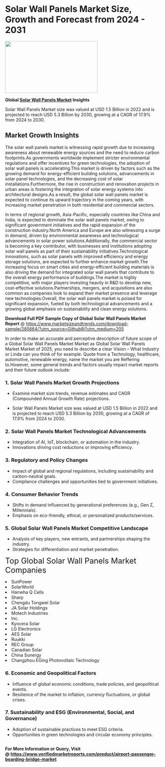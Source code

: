 <H1>Solar Wall Panels Market Size, Growth and Forecast from 2024 - 2031</H1><img class="aligncenter size-medium wp-image-584254" src="https://thirdeyenews.in/wp-content/uploads/2024/09/Global-Market-Research-300x168.jpeg" alt="" width="300" height="168" /><p><strong>Global&nbsp;<a href="https://www.marketsizeandtrends.com/download-sample/285664/?utm_source=Github8j?utm_medium=205">Solar Wall Panels Market</a> Insights</strong></p><p>Solar Wall Panels Market size was valued at USD 1.5 Billion in 2022 and is projected to reach USD 5.3 Billion by 2030, growing at a CAGR of 17.9% from 2024 to 2030.</p><p><h2>Market Growth Insights</h2> <p>The solar wall panels market is witnessing rapid growth due to increasing awareness about renewable energy sources and the need to reduce carbon footprints.As governments worldwide implement stricter environmental regulations and offer incentives for green technologies, the adoption of solar wall panels is accelerating.This market is driven by factors such as the growing demand for energy-efficient building solutions, advancements in solar panel technologies, and the decreasing cost of solar installations.Furthermore, the rise in construction and renovation projects in urban areas is fostering the integration of solar energy systems into architectural designs.As a result, the global solar wall panels market is expected to continue its upward trajectory in the coming years, with increasing market penetration in both residential and commercial sectors.</p> <p>In terms of regional growth, Asia-Pacific, especially countries like China and India, is expected to dominate the solar wall panels market, owing to significant government initiatives and the rapid expansion of the construction industry.North America and Europe are also witnessing a surge in demand, driven by environmental awareness and technological advancements in solar power solutions.Additionally, the commercial sector is becoming a key contributor, with businesses and institutions adopting solar wall panels as part of their sustainability initiatives.Technological innovations, such as solar panels with improved efficiency and energy storage solutions, are expected to further enhance market growth.The increasing focus on smart cities and energy-efficient building materials is also driving the demand for integrated solar wall panels that contribute to the overall energy performance of buildings.The market is highly competitive, with major players investing heavily in R&D to develop new, cost-effective solutions.Partnerships, mergers, and acquisitions are also common as companies look to expand their market presence and leverage new technologies.Overall, the solar wall panels market is poised for significant expansion, fueled by both technological advancements and a growing global emphasis on sustainability and clean energy solutions.</p> <p><span class=""><strong>Download Full PDF Sample Copy of Global Solar Wall Panels Market Report</strong> @ <a href="https://www.marketsizeandtrends.com/download-sample/285664/?utm_source=Github8j?utm_medium=205" target="_blank">https://www.marketsizeandtrends.com/download-sample/285664/?utm_source=Github8j?utm_medium=205</a></span></p><p>In order to make an accurate and perceptive description of future scope of a Global&nbsp;Solar Wall Panels Market Market as Global&nbsp;Solar Wall Panels Market Market of 2025, you need to describe a clear Vision &ndash; What Industry or Linda can you think of for example: Quote from a Technology, healthcare, automotive, renewable energy, name the market you are Reffering to.However, some general trends and factors usually impact market reports and their future outlook include:</p><h3>1.&nbsp;<strong>Solar Wall Panels Market Growth Projections</strong></h3><ul><li>Examine market size trends, revenue estimates and CAGR (Compounded Annual Growth Rate) projections.</li><li><p>Solar Wall Panels Market size was valued at USD 1.5 Billion in 2022 and is projected to reach USD 5.3 Billion by 2030, growing at a CAGR of 17.9% from 2024 to 2030.</p></li></ul><h3>2.&nbsp;<strong>Solar Wall Panels Market Technological Advancements</strong></h3><ul><li>Integration of AI, IoT, blockchain, or automation in the industry.</li><li>Innovations driving cost reductions or improving efficiency.</li></ul><h3>3.&nbsp;<strong>Regulatory and Policy Changes</strong></h3><ul><li>Impact of global and regional regulations, including sustainability and carbon-neutral goals.</li><li>Compliance challenges and opportunities tied to government initiatives.</li></ul><h3>4.&nbsp;<strong>Consumer Behavior Trends</strong></h3><ul><li>Shifts in demand influenced by generational preferences (e.g., Gen Z, Millennials).</li><li>Emphasis on eco-friendly, ethical, or personalized products/services.</li></ul><h3>5.&nbsp;<strong>Global Solar Wall Panels Market Competitive Landscape</strong></h3><ul><li>Analysis of key players, new entrants, and partnerships shaping the industry.</li><li>Strategies for differentiation and market penetration.</li></ul><p data-pm-slice="1 1 []"><span style="color: inherit; font-family: inherit; font-size: 25px;">Top Global Solar Wall Panels Market Companies</span></p><div class="" data-test-id=""><p><li>SunPower</li><li> SolarWorld</li><li> Hanwha Q Cells</li><li> Sharp</li><li> Chengdu Tongwei Solar</li><li> JA Solar Holdings</li><li> Motech Industries</li><li> Inc.</li><li> Kyocera Solar</li><li> LG Electronics</li><li> AES Solar</li><li> Ruukki</li><li> REC Group</li><li> Canadian Solar</li><li> China Sunergy</li><li> Changzhou EGing Photovoltaic Technology</li></p></div><h3>6.&nbsp;<strong>Economic and Geopolitical Factors</strong></h3><ul><li>Influence of global economic conditions, trade policies, and geopolitical events.</li><li>Resilience of the market to inflation, currency fluctuations, or global crises.</li></ul><h3>7.&nbsp;<strong>Sustainability and ESG (Environmental, Social, and Governance)</strong></h3><ul><li>Adoption of sustainable practices to meet ESG criteria.</li><li>Opportunities in green technologies and circular economy principles.</li></ul><h2><strong style="font-size: 14px;">For More Information or Query, Visit @&nbsp;</strong><a style="background-color: #ffffff; font-size: 14px;" href="https://www.marketsizeandtrends.com/report/solar-wall-panels-market/" target="_blank">https://www.verifiedmarketreports.com/product/airport-passenger-boarding-bridge-market</a></h2>